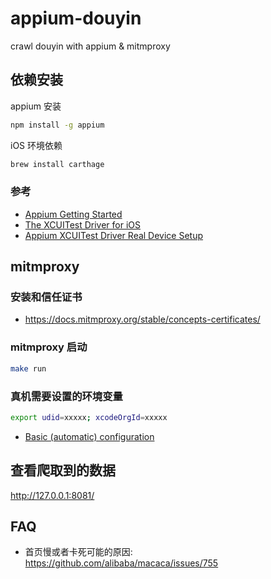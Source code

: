 # appium-douyin

crawl douyin with appium & mitmproxy

## 依赖安装

appium 安装

```bash
npm install -g appium
```

iOS 环境依赖

```bash
brew install carthage
```

### 参考

- [Appium Getting Started](https://github.com/appium/appium/blob/master/docs/en/about-appium/getting-started.md)
- [The XCUITest Driver for iOS](https://github.com/appium/appium/blob/master/docs/en/drivers/ios-xcuitest.md)
- [Appium XCUITest Driver Real Device Setup](https://github.com/appium/appium/blob/master/docs/en/drivers/ios-xcuitest-real-devices.md)

## mitmproxy

### 安装和信任证书

- https://docs.mitmproxy.org/stable/concepts-certificates/


### mitmproxy 启动

```bash
make run
```

### 真机需要设置的环境变量

```bash
export udid=xxxxx; xcodeOrgId=xxxxx
```

- [Basic (automatic) configuration](https://github.com/appium/appium/blob/master/docs/en/drivers/ios-xcuitest-real-devices.md#basic-automatic-configuration)


## 查看爬取到的数据

http://127.0.0.1:8081/

## FAQ

- 首页慢或者卡死可能的原因: https://github.com/alibaba/macaca/issues/755
